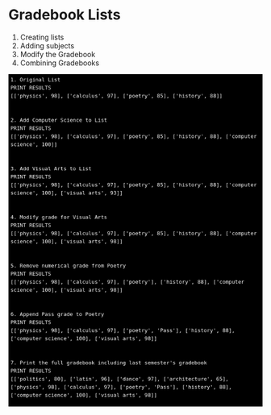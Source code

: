# Gradebook Lists

1. Creating lists
2. Adding subjects
3. Modify the Gradebook
4. Combining Gradebooks

![grades](images/gradebook.png)